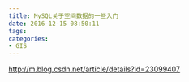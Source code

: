 ```yaml
---
title: MySQL关于空间数据的一些入门
date: 2016-12-15 08:50:11
tags: 
categories: 
- GIS
---
```


<!--more-->


http://m.blog.csdn.net/article/details?id=23099407
